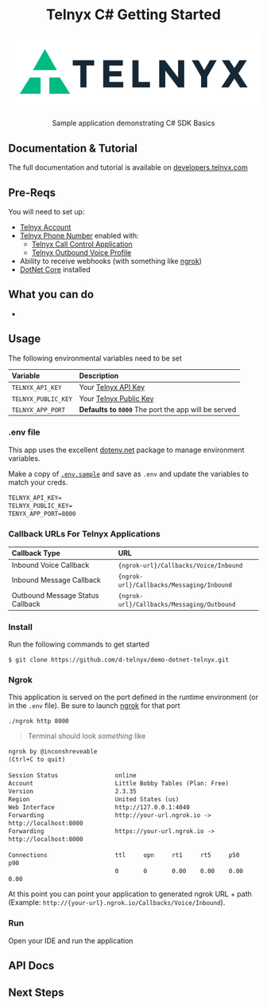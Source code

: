 <div align="center">

# Telnyx C# Getting Started

![Telnyx](logo-dark.png)

Sample application demonstrating C# SDK Basics

</div>

## Documentation & Tutorial

The full documentation and tutorial is available on [developers.telnyx.com](https://developers.telnyx.com/docs/v2/development/dev-env-setup?lang=dotnet&utm_source=referral&utm_medium=github_referral&utm_campaign=cross-site-link)

## Pre-Reqs

You will need to set up:

* [Telnyx Account](https://telnyx.com/sign-up?utm_source=referral&utm_medium=github_referral&utm_campaign=cross-site-link)
* [Telnyx Phone Number](https://portal.telnyx.com/#/app/numbers/my-numbers?utm_source=referral&utm_medium=github_referral&utm_campaign=cross-site-link) enabled with:
  * [Telnyx Call Control Application](https://portal.telnyx.com/#/app/call-control/applications?utm_source=referral&utm_medium=github_referral&utm_campaign=cross-site-link)
  * [Telnyx Outbound Voice Profile](https://portal.telnyx.com/#/app/outbound-profiles?utm_source=referral&utm_medium=github_referral&utm_campaign=cross-site-link)
* Ability to receive webhooks (with something like [ngrok](https://developers.telnyx.com/docs/v2/development/ngrok?utm_source=referral&utm_medium=github_referral&utm_campaign=cross-site-link))
* [DotNet Core](https://developers.telnyx.com/docs/v2/development/dev-env-setup?lang=java&utm_source=referral&utm_medium=github_referral&utm_campaign=cross-site-link) installed

## What you can do

*

## Usage

The following environmental variables need to be set

| Variable            | Description                                                                                                                                              |
|:--------------------|:---------------------------------------------------------------------------------------------------------------------------------------------------------|
| `TELNYX_API_KEY`    | Your [Telnyx API Key](https://portal.telnyx.com/#/app/api-keys?utm_source=referral&utm_medium=github_referral&utm_campaign=cross-site-link)              |
| `TELNYX_PUBLIC_KEY` | Your [Telnyx Public Key](https://portal.telnyx.com/#/app/account/public-key?utm_source=referral&utm_medium=github_referral&utm_campaign=cross-site-link) |
| `TELNYX_APP_PORT`   | **Defaults to `8000`** The port the app will be served                                                                                                   |

### .env file

This app uses the excellent [dotenv.net](https://github.com/bolorundurowb/dotenv.net) package to manage environment variables.

Make a copy of [`.env.sample`](./.env.sample) and save as `.env` and update the variables to match your creds.

```
TELNYX_API_KEY=
TELNYX_PUBLIC_KEY=
TENYX_APP_PORT=8000
```

### Callback URLs For Telnyx Applications

| Callback Type                    | URL                                        |
|:---------------------------------|:-------------------------------------------|
| Inbound Voice Callback           | `{ngrok-url}/Callbacks/Voice/Inbound`      |
| Inbound Message Callback         | `{ngrok-url}/Callbacks/Messaging/Inbound`  |
| Outbound Message Status Callback | `{ngrok-url}/Callbacks/Messaging/Outbound` |

### Install

Run the following commands to get started

```
$ git clone https://github.com/d-telnyx/demo-dotnet-telnyx.git
```

### Ngrok

This application is served on the port defined in the runtime environment (or in the `.env` file). Be sure to launch [ngrok](https://developers.telnyx.com/docs/v2/development/ngrok?utm_source=referral&utm_medium=github_referral&utm_campaign=cross-site-link) for that port

```
./ngrok http 8000
```

> Terminal should look _something_ like

```
ngrok by @inconshreveable                                                                                                                               (Ctrl+C to quit)

Session Status                online
Account                       Little Bobby Tables (Plan: Free)
Version                       2.3.35
Region                        United States (us)
Web Interface                 http://127.0.0.1:4040
Forwarding                    http://your-url.ngrok.io -> http://localhost:8000
Forwarding                    https://your-url.ngrok.io -> http://localhost:8000

Connections                   ttl     opn     rt1     rt5     p50     p90
                              0       0       0.00    0.00    0.00    0.00
```

At this point you can point your application to generated ngrok URL + path  (Example: `http://{your-url}.ngrok.io/Callbacks/Voice/Inbound`).

### Run

Open your IDE and run the application

## API Docs


## Next Steps